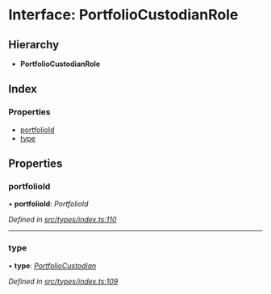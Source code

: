 # Interface: PortfolioCustodianRole

## Hierarchy

* **PortfolioCustodianRole**

## Index

### Properties

* [portfolioId](portfoliocustodianrole.md#portfolioid)
* [type](portfoliocustodianrole.md#type)

## Properties

###  portfolioId

• **portfolioId**: *PortfolioId*

*Defined in [src/types/index.ts:110](https://github.com/PolymathNetwork/polymesh-sdk/blob/7362b318/src/types/index.ts#L110)*

___

###  type

• **type**: *[PortfolioCustodian](../enums/roletype.md#portfoliocustodian)*

*Defined in [src/types/index.ts:109](https://github.com/PolymathNetwork/polymesh-sdk/blob/7362b318/src/types/index.ts#L109)*
